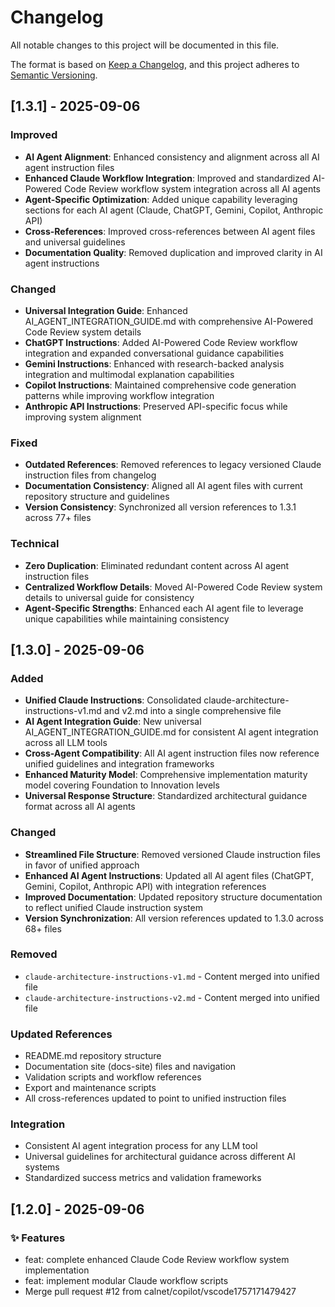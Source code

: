 # Changelog

All notable changes to this project will be documented in this file.

The format is based on [Keep a Changelog](https://keepachangelog.com/en/1.0.0/),
and this project adheres to [Semantic Versioning](https://semver.org/spec/v2.0.0.html).

## [1.3.1] - 2025-09-06

### Improved

- **AI Agent Alignment**: Enhanced consistency and alignment across all AI agent instruction files
- **Enhanced Claude Workflow Integration**: Improved and standardized AI-Powered Code Review workflow system integration across all AI agents
- **Agent-Specific Optimization**: Added unique capability leveraging sections for each AI agent (Claude, ChatGPT, Gemini, Copilot, Anthropic API)
- **Cross-References**: Improved cross-references between AI agent files and universal guidelines
- **Documentation Quality**: Removed duplication and improved clarity in AI agent instructions

### Changed

- **Universal Integration Guide**: Enhanced AI_AGENT_INTEGRATION_GUIDE.md with comprehensive AI-Powered Code Review system details
- **ChatGPT Instructions**: Added AI-Powered Code Review workflow integration and expanded conversational guidance capabilities
- **Gemini Instructions**: Enhanced with research-backed analysis integration and multimodal explanation capabilities
- **Copilot Instructions**: Maintained comprehensive code generation patterns while improving workflow integration
- **Anthropic API Instructions**: Preserved API-specific focus while improving system alignment

### Fixed

- **Outdated References**: Removed references to legacy versioned Claude instruction files from changelog
- **Documentation Consistency**: Aligned all AI agent files with current repository structure and guidelines
- **Version Consistency**: Synchronized all version references to 1.3.1 across 77+ files

### Technical

- **Zero Duplication**: Eliminated redundant content across AI agent instruction files
- **Centralized Workflow Details**: Moved AI-Powered Code Review system details to universal guide for consistency
- **Agent-Specific Strengths**: Enhanced each AI agent file to leverage unique capabilities while maintaining consistency

## [1.3.0] - 2025-09-06

### Added

- **Unified Claude Instructions**: Consolidated claude-architecture-instructions-v1.md and v2.md into a single comprehensive file
- **AI Agent Integration Guide**: New universal AI_AGENT_INTEGRATION_GUIDE.md for consistent AI agent integration across all LLM tools
- **Cross-Agent Compatibility**: All AI agent instruction files now reference unified guidelines and integration frameworks
- **Enhanced Maturity Model**: Comprehensive implementation maturity model covering Foundation to Innovation levels
- **Universal Response Structure**: Standardized architectural guidance format across all AI agents

### Changed

- **Streamlined File Structure**: Removed versioned Claude instruction files in favor of unified approach
- **Enhanced AI Agent Instructions**: Updated all AI agent files (ChatGPT, Gemini, Copilot, Anthropic API) with integration references
- **Improved Documentation**: Updated repository structure documentation to reflect unified Claude instruction system
- **Version Synchronization**: All version references updated to 1.3.0 across 68+ files

### Removed

- `claude-architecture-instructions-v1.md` - Content merged into unified file
- `claude-architecture-instructions-v2.md` - Content merged into unified file

### Updated References

- README.md repository structure
- Documentation site (docs-site) files and navigation
- Validation scripts and workflow references
- Export and maintenance scripts
- All cross-references updated to point to unified instruction files

### Integration

- Consistent AI agent integration process for any LLM tool
- Universal guidelines for architectural guidance across different AI systems
- Standardized success metrics and validation frameworks

## [1.2.0] - 2025-09-06

### ✨ Features

- feat: complete enhanced Claude Code Review workflow system implementation
- feat: implement modular Claude workflow scripts
- Merge pull request #12 from calnet/copilot/vscode1757171479427
